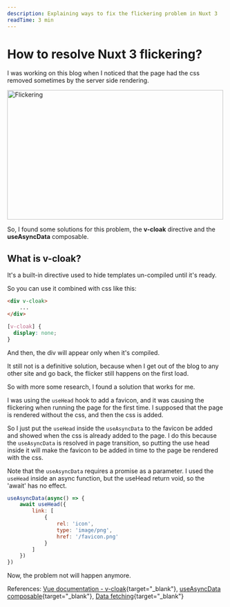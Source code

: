 ```yaml
---
description: Explaining ways to fix the flickering problem in Nuxt 3
readTime: 3 min
---
```


# How to resolve Nuxt 3 flickering?

I was working on this blog when I noticed that the page had the css removed sometimes by the server side 
rendering.

<img alt="Flickering" style="margin: 0 auto" src="/posts/1.v-cloak/flickering.gif" width="500" height="300"/>


So, I found some solutions for this problem, the **v-cloak** directive and the **useAsyncData** composable.

## What is v-cloak?

It's a built-in directive used to hide templates un-compiled until it's ready.

So you can use it combined with css like this:

```html
<div v-cloak>
    ...
</div>
```

```css
[v-cloak] {
  display: none;
}
```

And then, the div will appear only when it's compiled.

It still not is a definitive solution, because when I get out of the blog to any other site and go back, 
the flicker still happens on the first load.

So with more some research, I found a solution that works for me.

I was using the `useHead` hook to add a favicon, and it was causing the flickering when running the page for the first 
time. I supposed that the page is rendered without the css, and then the css is added. 

So I just put the `useHead` inside the `useAsyncData` to the favicon be added and showed when the css is already added 
to the page. I do this because the `useAsyncData` is resolved in page transition, so putting the use head inside it will make
the favicon to be added in time to the page be rendered with the css.

Note that the `useAsyncData` requires a promise as a parameter. I used the `useHead` inside an async function, 
but the useHead return void, so the 'await' has no effect. 


```js
useAsyncData(async() => {
	await useHead({
		link: [
			{
				rel: 'icon',
				type: 'image/png',
				href: '/favicon.png'
			}
		]
	})
})
```

Now, the problem not will happen anymore. 

References: 
[Vue documentation - v-cloak](https://vuejs.org/api/built-in-directives.html#v-cloak){target="_blank"}, 
[useAsyncData composable](https://nuxt.com/docs/api/composables/use-async-data){target="_blank"},
[Data fetching](https://nuxtjs.org/docs/features/data-fetching){target="_blank"}


